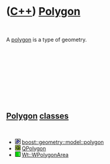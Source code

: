 
 

 

 

 

 

([C++](Cpp.md)) [Polygon](CppPolygon.md)
==========================================

 

A [polygon](CppPolygon.md) is a type of geometry.

 

 

 

 

 

[Polygon](CppPolygon.md) [classes](CppClass.md)
-------------------------------------------------

 

-   ![Boost](PicBoost.png)
    [boost::geometry::model::polygon](CppBoostPolygon.md)
-   ![Qt](PicQt.png) [QPolygon](CppQPolygon.md)
-   ![Wt](PicWt.png) [Wt::WPolygonArea](CppWPolygonArea.md)

 

 

 

 

 

 

